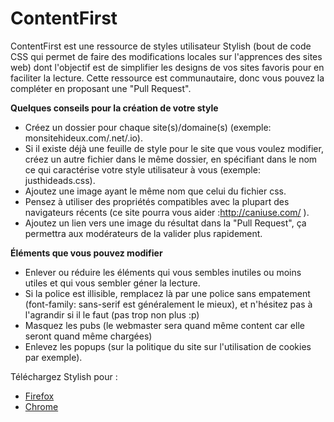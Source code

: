 ContentFirst
============

ContentFirst est une ressource de styles utilisateur Stylish (bout de code CSS qui permet de faire des modifications locales sur l'apprences des sites web) dont l'objectif est de simplifier les designs de vos sites favoris pour en faciliter la lecture.
Cette ressource est communautaire, donc vous pouvez la compléter en proposant une "Pull Request".

**Quelques conseils pour la création de votre style**

*   Créez un dossier pour chaque site(s)/domaine(s) (exemple: monsitehideux.com/.net/.io).
*   Si il existe déjà une feuille de style pour le site que vous voulez modifier, créez un autre fichier dans le même dossier, en spécifiant dans le nom ce qui caractérise votre style utilisateur à vous (exemple: justhideads.css).
*   Ajoutez une image ayant le même nom que celui du fichier css.
*   Pensez à utiliser des propriétés compatibles avec la plupart des navigateurs récents (ce site pourra vous aider :http://caniuse.com/ ).
*   Ajoutez un lien vers une image du résultat dans la "Pull Request", ça permettra aux modérateurs de la valider plus rapidement.


**Éléments que vous pouvez modifier**

*   Enlever ou réduire les éléments qui vous sembles inutiles ou moins utiles et qui vous sembler géner la lecture.
*   Si la police est illisible, remplacez là par une police sans empatement (font-family: sans-serif est généralement le mieux), et n'hésitez pas à l'agrandir si il le faut (pas trop non plus :p)
*   Masquez les pubs (le webmaster sera quand même content car elle seront quand même chargées)
*   Enlevez les popups (sur la politique du site sur l'utilisation de cookies par exemple).

Téléchargez Stylish pour : 

*   [Firefox](https://addons.mozilla.org/en-US/firefox/addon/stylish/)
*   [Chrome](https://chrome.google.com/webstore/detail/stylish/fjnbnpbmkenffdnngjfgmeleoegfcffe)